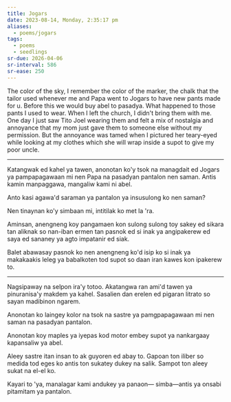 ```yaml
---
title: Jogars
date: 2023-08-14, Monday, 2:35:17 pm
aliases:
  - poems/jogars
tags:
  - poems
  - seedlings
sr-due: 2026-04-06
sr-interval: 586
sr-ease: 250
---
```

The color of the sky, I remember the color of the marker, the chalk that the tailor used whenever me and Papa went to Jogars to have new pants made for u. Before this we would buy abel to pasadya. What happened to those pants I used to wear. When I left the church, I didn't bring them with me. One day I just saw Tito Joel wearing them and felt a mix of nostalgia and annoyance that my mom just gave them to someone else without my permission. But the annoyance was tamed when I pictured her teary-eyed while looking at my clothes which she will wrap inside a supot to give my poor uncle.

---
Katangwak ed kahel ya tawen, anonotan ko'y tsok na managdait ed Jogars ya pampapagawaan mi nen Papa na pasadyan pantalon nen saman. Antis kamin manpaggawa, mangaliw kami ni abel.

Anto kasi agawa'd saraman ya pantalon ya insusulong ko nen saman?

Nen tinaynan ko'y simbaan mi, intitilak ko met la 'ra.

Aminsan, anengneng koy pangamaen kon sulong sulong toy sakey ed sikara tan aliknak so nan-iban ermen tan pasnok ed si inak ya angipakerew ed saya ed sananey ya agto impatanir ed siak.

Balet abawasay pasnok ko nen anengneng ko'd isip ko si inak ya makakaakis leleg ya babalkoten tod supot so daan iran kawes kon ipakerew to.

---
Nagsipaway na selpon ira'y totoo.
Akatangwa ran ami'd tawen
ya pinuranisa'y makdem ya kahel.
Sasalien dan erelen ed pigaran litrato
so sayan madibinon ngarem.

Anonotan ko laingey kolor na tsok
na sastre ya pamgpapagawaan mi
nen saman na pasadyan pantalon.

Anonotan koy maples ya iyepas kod motor
embey supot ya nankargaay
kapansaliw ya abel.

Aleey sastre itan insan to ak guyoren
ed abay to. Gapoan ton iliber so medida tod
eges ko antis ton sukatey dukey na salik.
Sampot ton aleey sukat na el-el ko.

Kayari to 'ya, manalagar kami andukey ya panaon—
simba—antis ya onsabi pitamitam ya pantalon.

